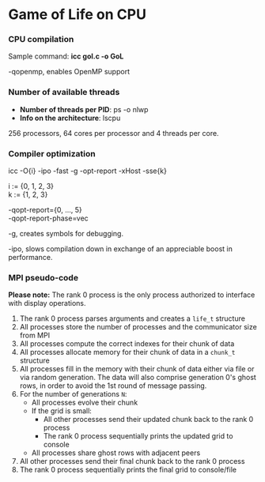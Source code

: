 # Game of Life on CPU

### CPU compilation

Sample command: **icc gol.c -o GoL**

-qopenmp, enables OpenMP support

### Number of available threads

- **Number of threads per PID**: ps -o nlwp <pid>
- **Info on the architecture**: lscpu

256 processors, 64 cores per processor and 4 threads per core.

### Compiler optimization

icc -O{i} -ipo -fast -g -opt-report -xHost -sse{k}  

i := {0, 1, 2, 3}  
k := {1, 2, 3}

-qopt-report={0, ..., 5}  
-qopt-report-phase=vec

-g, creates symbols for debugging.

-ipo, slows compilation down in exchange of an appreciable boost in performance.

### MPI pseudo-code

**Please note:** The rank 0 process is the only process authorized to interface with display operations.

1. The rank 0 process parses arguments and creates a `life_t` structure
2. All processes store the number of processes and the communicator size from MPI
3. All processes compute the correct indexes for their chunk of data
4. All processes allocate memory for their chunk of data in a `chunk_t` structure
5. All processes fill in the memory with their chunk of data either via file or via random generation. The data will also comprise generation 0's ghost rows, in order to avoid the 1st round of message passing.
6. For the number of generations `N`:
    - All processes evolve their chunk
    - If the grid is small:
        - All other processes send their updated chunk back to the rank 0 process
        - The rank 0 process sequentially prints the updated grid to console
    - All processes share ghost rows with adjacent peers
7. All other processes send their final chunk back to the rank 0 process
8. The rank 0 process sequentially prints the final grid to console/file
